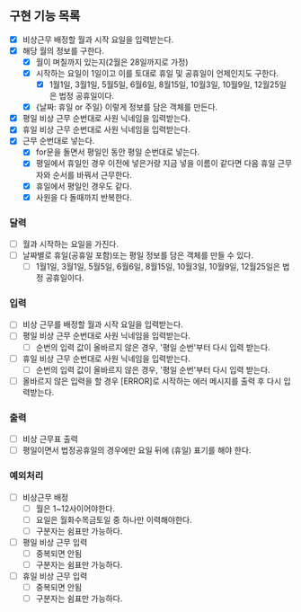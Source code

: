 ## 구현 기능 목록

- [x] 비상근무 배정할 월과 시작 요일을 입력받는다.
- [x] 해당 월의 정보를 구한다.
  - [x] 월이 며칠까지 있는지(2월은 28일까지로 가정)
  - [x] 시작하는 요일이 1일이고 이를 토대로 휴일 및 공휴일이 언제인지도 구한다.
    - [x] 1월1일, 3월1일, 5월5일, 6월6일, 8월15일, 10월3일, 10월9일, 12월25일은 법정 공휴일이다.
  - [x] {날짜: 휴일 or 주일} 이렇게 정보를 담은 객체를 만든다.
- [x] 평일 비상 근무 순번대로 사원 닉네임을 입력받는다.
- [x] 휴일 비상 근무 순번대로 사원 닉네임을 입력받는다.
- [x] 근무 순번대로 넣는다.
  - [x] for문을 돌면서 평일인 동안 평일 순번대로 넣는다.
  - [x] 평일에서 휴일인 경우 이전에 넣은거랑 지금 넣을 이름이 같다면 다음 휴일 근무자와 순서를 바꿔서 근무한다.
  - [x] 휴일에서 평일인 경우도 같다.
  - [x] 사원을 다 돌때까지 반복한다.

### 달력

- [ ] 월과 시작하는 요일을 가진다.
- [ ] 날짜별로 휴일(공휴일 포함)또는 평일 정보를 담은 객체를 만들 수 있다.
  - [ ] 1월1일, 3월1일, 5월5일, 6월6일, 8월15일, 10월3일, 10월9일, 12월25일은 법정 공휴일이다.

### 입력

- [ ] 비상 근무를 배정할 월과 시작 요일을 입력받는다.
- [ ] 평일 비상 근무 순번대로 사원 닉네임을 입력받는다.
  - [ ] 순번의 입력 값이 올바르지 않은 경우, '평일 순번'부터 다시 입력 받는다.
- [ ] 휴일 비상 근무 순번대로 사원 닉네임을 입력받는다.
  - [ ] 순번의 입력 값이 올바르지 않은 경우, '평일 순번'부터 다시 입력 받는다.
- [ ] 올바르지 않은 입력을 할 경우 [ERROR]로 시작하는 에러 메시지를 출력 후 다시 입력받는다.

### 출력

- [ ] 비상 근무표 출력
- [ ] 평일이면서 법정공휴일의 경우에만 요일 뒤에 (휴일) 표기를 해야 한다.

### 예외처리

- [ ] 비상근무 배정
  - [ ] 월은 1~12사이어야한다.
  - [ ] 요일은 월화수목금토일 중 하나만 이력해야한다.
  - [ ] 구분자는 쉼표만 가능하다.
- [ ] 평일 비상 근무 입력
  - [ ] 중복되면 안됨
  - [ ] 구분자는 쉼표만 가능하다.
- [ ] 휴일 비상 근무 입력
  - [ ] 중복되면 안됨
  - [ ] 구분자는 쉼표만 가능하다.
